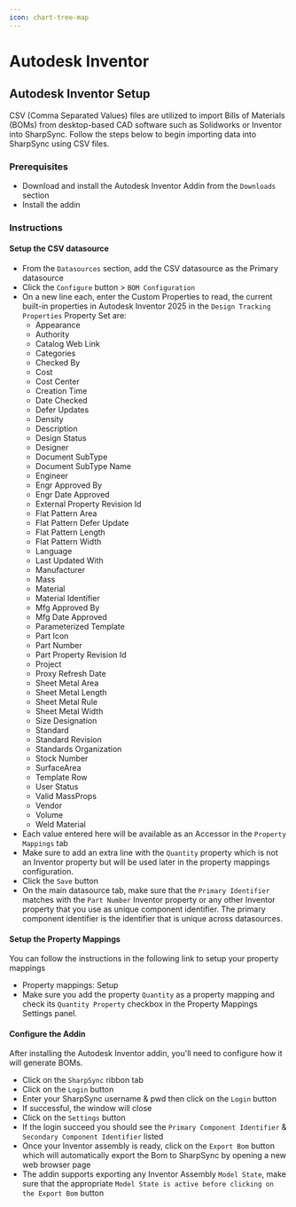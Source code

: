 ```yaml
---
icon: chart-tree-map
---
```


# Autodesk Inventor

## Autodesk Inventor Setup

CSV (Comma Separated Values) files are utilized to import Bills of Materials (BOMs) from desktop-based CAD software such as Solidworks or Inventor into SharpSync. Follow the steps below to begin importing data into SharpSync using CSV files.

### Prerequisites

* Download and install the Autodesk Inventor Addin from the `Downloads` section
* Install the addin

### Instructions

#### Setup the CSV datasource

* From the `Datasources` section, add the CSV datasource as the Primary datasource
* Click the `Configure` button > `BOM Configuration`
* On a new line each, enter the Custom Properties to read, the current built-in properties in Autodesk Inventor 2025 in the `Design Tracking Properties` Property Set are:
  * Appearance
  * Authority
  * Catalog Web Link
  * Categories
  * Checked By
  * Cost
  * Cost Center
  * Creation Time
  * Date Checked
  * Defer Updates
  * Density
  * Description
  * Design Status
  * Designer
  * Document SubType
  * Document SubType Name
  * Engineer
  * Engr Approved By
  * Engr Date Approved
  * External Property Revision Id
  * Flat Pattern Area
  * Flat Pattern Defer Update
  * Flat Pattern Length
  * Flat Pattern Width
  * Language
  * Last Updated With
  * Manufacturer
  * Mass
  * Material
  * Material Identifier
  * Mfg Approved By
  * Mfg Date Approved
  * Parameterized Template
  * Part Icon
  * Part Number
  * Part Property Revision Id
  * Project
  * Proxy Refresh Date
  * Sheet Metal Area
  * Sheet Metal Length
  * Sheet Metal Rule
  * Sheet Metal Width
  * Size Designation
  * Standard
  * Standard Revision
  * Standards Organization
  * Stock Number
  * SurfaceArea
  * Template Row
  * User Status
  * Valid MassProps
  * Vendor
  * Volume
  * Weld Material
* Each value entered here will be available as an Accessor in the `Property Mappings` tab
* Make sure to add an extra line with the `Quantity` property which is not an Inventor property but will be used later in the property mappings configuration.
* Click the `Save` button
* On the main datasource tab, make sure that the `Primary Identifier` matches with the `Part Number` Inventor property or any other Inventor property that you use as unique component identifier. The primary component identifier is the identifier that is unique across datasources.

#### Setup the Property Mappings

You can follow the instructions in the following link to setup your property mappings

* Property mappings: Setup
* Make sure you add the property `Quantity` as a property mapping and check its `Quantity Property` checkbox in the Property Mappings Settings panel.

#### Configure the Addin

After installing the Autodesk Inventor addin, you'll need to configure how it will generate BOMs.

* Click on the `SharpSync` ribbon tab
* Click on the `Login` button
* Enter your SharpSync username & pwd then click on the `Login` button
* If successful, the window will close
* Click on the `Settings` button
* If the login succeed you should see the `Primary Component Identifier` & `Secondary Component Identifier` listed
* Once your Inventor assembly is ready, click on the `Export Bom` button which will automatically export the Bom to SharpSync by opening a new web browser page
* The addin supports exporting any Inventor Assembly `Model State`, make sure that the appropriate `Model State is active before clicking on the Export Bom` button
